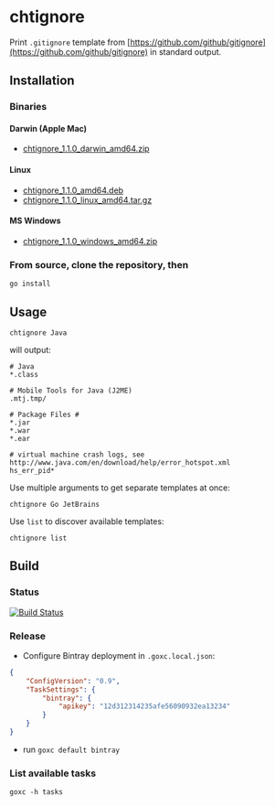 # chtignore

Print `.gitignore` template from [https://github.com/github/gitignore](https://github.com/github/gitignore) in standard output.

## Installation

### Binaries

#### Darwin (Apple Mac)

 * [chtignore\_1.1.0\_darwin\_amd64.zip](chtignore_1.1.0_darwin_amd64.zip)

#### Linux

 * [chtignore\_1.1.0\_amd64.deb](chtignore_1.1.0_amd64.deb)
 * [chtignore\_1.1.0\_linux\_amd64.tar.gz](chtignore_1.1.0_linux_amd64.tar.gz)

#### MS Windows

 * [chtignore\_1.1.0\_windows\_amd64.zip](chtignore_1.1.0_windows_amd64.zip)

### From source, clone the repository, then

    go install
    
## Usage

    chtignore Java

will output:

```
# Java
*.class

# Mobile Tools for Java (J2ME)
.mtj.tmp/

# Package Files #
*.jar
*.war
*.ear

# virtual machine crash logs, see http://www.java.com/en/download/help/error_hotspot.xml
hs_err_pid*
```

Use multiple arguments to get separate templates at once:

    chtignore Go JetBrains

Use `list` to discover available templates:

    chtignore list

## Build

### Status

[![Build Status](https://travis-ci.org/jcgay/chtignore.svg?branch=master)](https://travis-ci.org/jcgay/chtignore)

### Release

- Configure Bintray deployment in `.goxc.local.json`:

```json
{
    "ConfigVersion": "0.9",
    "TaskSettings": {
        "bintray": {
            "apikey": "12d312314235afe56090932ea13234"
        }
    }
}
```

- run `goxc default bintray`

### List available tasks

    goxc -h tasks

